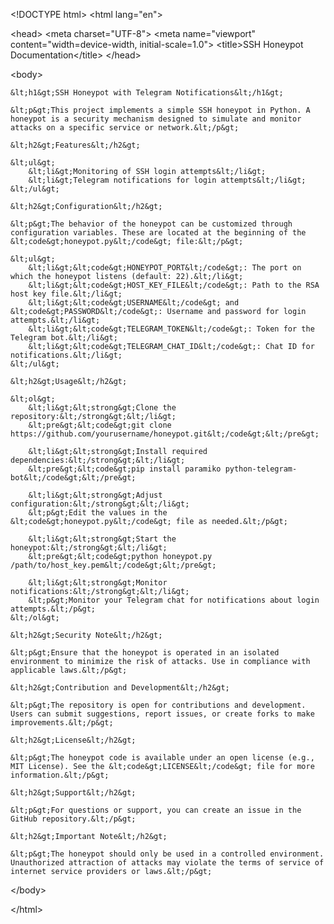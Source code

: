 &lt;!DOCTYPE html&gt;
&lt;html lang="en"&gt;

&lt;head&gt;
    &lt;meta charset="UTF-8"&gt;
    &lt;meta name="viewport" content="width=device-width, initial-scale=1.0"&gt;
    &lt;title&gt;SSH Honeypot Documentation&lt;/title&gt;
&lt;/head&gt;

&lt;body&gt;

    &lt;h1&gt;SSH Honeypot with Telegram Notifications&lt;/h1&gt;

    &lt;p&gt;This project implements a simple SSH honeypot in Python. A honeypot is a security mechanism designed to simulate and monitor attacks on a specific service or network.&lt;/p&gt;

    &lt;h2&gt;Features&lt;/h2&gt;

    &lt;ul&gt;
        &lt;li&gt;Monitoring of SSH login attempts&lt;/li&gt;
        &lt;li&gt;Telegram notifications for login attempts&lt;/li&gt;
    &lt;/ul&gt;

    &lt;h2&gt;Configuration&lt;/h2&gt;

    &lt;p&gt;The behavior of the honeypot can be customized through configuration variables. These are located at the beginning of the &lt;code&gt;honeypot.py&lt;/code&gt; file:&lt;/p&gt;

    &lt;ul&gt;
        &lt;li&gt;&lt;code&gt;HONEYPOT_PORT&lt;/code&gt;: The port on which the honeypot listens (default: 22).&lt;/li&gt;
        &lt;li&gt;&lt;code&gt;HOST_KEY_FILE&lt;/code&gt;: Path to the RSA host key file.&lt;/li&gt;
        &lt;li&gt;&lt;code&gt;USERNAME&lt;/code&gt; and &lt;code&gt;PASSWORD&lt;/code&gt;: Username and password for login attempts.&lt;/li&gt;
        &lt;li&gt;&lt;code&gt;TELEGRAM_TOKEN&lt;/code&gt;: Token for the Telegram bot.&lt;/li&gt;
        &lt;li&gt;&lt;code&gt;TELEGRAM_CHAT_ID&lt;/code&gt;: Chat ID for notifications.&lt;/li&gt;
    &lt;/ul&gt;

    &lt;h2&gt;Usage&lt;/h2&gt;

    &lt;ol&gt;
        &lt;li&gt;&lt;strong&gt;Clone the repository:&lt;/strong&gt;&lt;/li&gt;
        &lt;pre&gt;&lt;code&gt;git clone https://github.com/yourusername/honeypot.git&lt;/code&gt;&lt;/pre&gt;

        &lt;li&gt;&lt;strong&gt;Install required dependencies:&lt;/strong&gt;&lt;/li&gt;
        &lt;pre&gt;&lt;code&gt;pip install paramiko python-telegram-bot&lt;/code&gt;&lt;/pre&gt;

        &lt;li&gt;&lt;strong&gt;Adjust configuration:&lt;/strong&gt;&lt;/li&gt;
        &lt;p&gt;Edit the values in the &lt;code&gt;honeypot.py&lt;/code&gt; file as needed.&lt;/p&gt;

        &lt;li&gt;&lt;strong&gt;Start the honeypot:&lt;/strong&gt;&lt;/li&gt;
        &lt;pre&gt;&lt;code&gt;python honeypot.py /path/to/host_key.pem&lt;/code&gt;&lt;/pre&gt;

        &lt;li&gt;&lt;strong&gt;Monitor notifications:&lt;/strong&gt;&lt;/li&gt;
        &lt;p&gt;Monitor your Telegram chat for notifications about login attempts.&lt;/p&gt;
    &lt;/ol&gt;

    &lt;h2&gt;Security Note&lt;/h2&gt;

    &lt;p&gt;Ensure that the honeypot is operated in an isolated environment to minimize the risk of attacks. Use in compliance with applicable laws.&lt;/p&gt;

    &lt;h2&gt;Contribution and Development&lt;/h2&gt;

    &lt;p&gt;The repository is open for contributions and development. Users can submit suggestions, report issues, or create forks to make improvements.&lt;/p&gt;

    &lt;h2&gt;License&lt;/h2&gt;

    &lt;p&gt;The honeypot code is available under an open license (e.g., MIT License). See the &lt;code&gt;LICENSE&lt;/code&gt; file for more information.&lt;/p&gt;

    &lt;h2&gt;Support&lt;/h2&gt;

    &lt;p&gt;For questions or support, you can create an issue in the GitHub repository.&lt;/p&gt;

    &lt;h2&gt;Important Note&lt;/h2&gt;

    &lt;p&gt;The honeypot should only be used in a controlled environment. Unauthorized attraction of attacks may violate the terms of service of internet service providers or laws.&lt;/p&gt;

&lt;/body&gt;

&lt;/html&gt;
